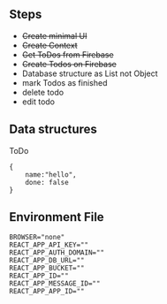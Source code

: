 ## Steps

- ~~Create minimal UI~~
- ~~Create Context~~
- ~~Get ToDos from Firebase~~
- ~~Create Todos on Firebase~~
- Database structure as List not Object
- mark Todos as finished
- delete todo
- edit todo

## Data structures

ToDo

```
{
    name:"hello",
    done: false
}
```

## Environment File

```
BROWSER="none"
REACT_APP_API_KEY=""
REACT_APP_AUTH_DOMAIN=""
REACT_APP_DB_URL=""
REACT_APP_BUCKET=""
REACT_APP_ID=""
REACT_APP_MESSAGE_ID=""
REACT_APP_APP_ID=""


```
